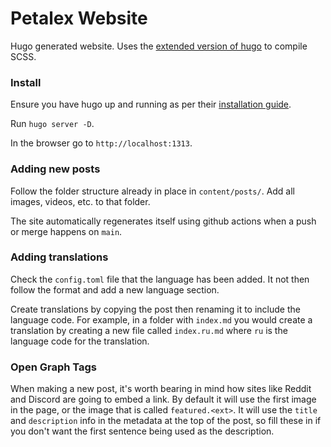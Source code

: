# Petalex Website

Hugo generated website. Uses the [extended version of hugo](https://github.com/gohugoio/hugo/releases) to compile SCSS.

### Install

Ensure you have hugo up and running as per their [installation guide](https://gohugo.io/getting-started/installing).

Run `hugo server -D`.

In the browser go to `http://localhost:1313`.

### Adding new posts

Follow the folder structure already in place in `content/posts/`. Add all images, videos, etc. to that folder.


The site automatically regenerates itself using github actions when a push or merge happens on `main`.

### Adding translations

Check the `config.toml` file that the language has been added. It not then follow the format and add a new language section.

Create translations by copying the post then renaming it to include the language code. For example, in a folder with `index.md` you would create a translation by creating a new file called `index.ru.md` where `ru` is the language code for the translation.

### Open Graph Tags

When making a new post, it's worth bearing in mind how sites like Reddit and Discord are going to embed a link. By default it will use the first image in the page, or the image that is called `featured.<ext>`. It will use the `title` and `description` info in the metadata at the top of the post, so fill these in if you don't want the first sentence being used as the description.